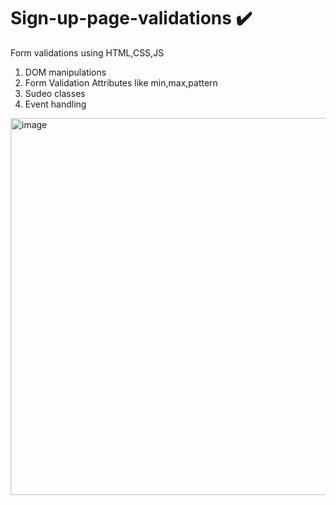 # Sign-up-page-validations ✔️
Form validations using HTML,CSS,JS

1. DOM manipulations
2. Form Validation Attributes like min,max,pattern
3. Sudeo classes
4. Event handling


<img width="603" alt="image" src="https://user-images.githubusercontent.com/77577361/173884566-41bee149-466d-4fb3-b089-b835fd362c23.png">

